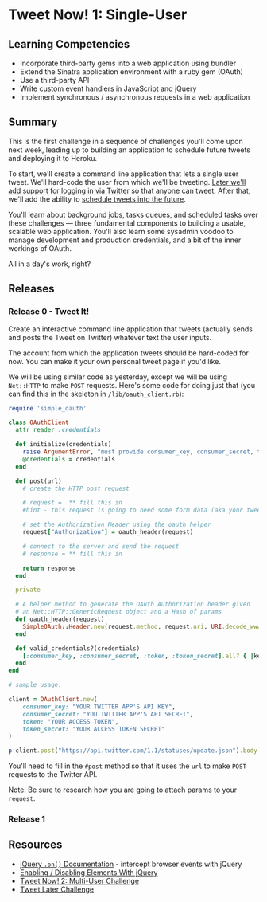 # Tweet Now! 1: Single-User

## Learning Competencies

* Incorporate third-party gems into a web application using bundler
* Extend the Sinatra application environment with a ruby gem (OAuth)
* Use a third-party API
* Write custom event handlers in JavaScript and jQuery
* Implement synchronous / asynchronous requests in a web application


## Summary

This is the first challenge in a sequence of challenges you'll come upon next week, leading up to building an application to schedule future tweets and deploying it to Heroku.

To start, we'll create a command line application that lets a single user tweet. We'll hard-code the user from which we'll be tweeting. [Later we'll add support for logging in via Twitter](../../../tweet-now-2-multi-user-challenge) so that anyone can tweet. After that, we'll add the ability to [schedule tweets into the future](../../../tweet-later-challenge).

You'll learn about background jobs, tasks queues, and scheduled tasks over these challenges &mdash; three fundamental components to building a usable, scalable web application.  You'll also learn some sysadmin voodoo to manage development and production credentials, and a bit of the inner workings of OAuth.

All in a day's work, right?

## Releases

### Release 0 - Tweet It!

Create an interactive command line application that tweets (actually sends and posts the Tweet on Twitter) whatever text the user inputs. 

The account from which the application tweets should be hard-coded for now. You can make it your own personal tweet page if you'd like.

We will be using similar code as yesterday, except we will be using `Net::HTTP` to make `POST` requests. Here's some code for doing just that (you can find this in the skeleton in `/lib/oauth_client.rb`):

```ruby
require 'simple_oauth'

class OAuthClient
  attr_reader :credentials

  def initialize(credentials)
    raise ArgumentError, "must provide consumer_key, consumer_secret, token, and token_secret" unless valid_credentials?(credentials)
    @credentials = credentials
  end

  def post(url)
    # create the HTTP post request

    # request =  ** fill this in
    #hint - this request is going to need some form data (aka your tweet)

    # set the Authorization Header using the oauth helper
    request["Authorization"] = oauth_header(request)

    # connect to the server and send the request
    # response = ** fill this in

    return response
  end

  private

  # A helper method to generate the OAuth Authorization header given
  # an Net::HTTP::GenericRequest object and a Hash of params
  def oauth_header(request)
    SimpleOAuth::Header.new(request.method, request.uri, URI.decode_www_form(request.body), credentials).to_s
  end

  def valid_credentials?(credentials)
    [:consumer_key, :consumer_secret, :token, :token_secret].all? { |key| credentials[key] }
  end
end

# sample usage:

client = OAuthClient.new(
    consumer_key: "YOUR TWITTER APP'S API KEY",
    consumer_secret: "YOU TWITTER APP'S API SECRET",
    token: "YOUR ACCESS TOKEN",
    token_secret: "YOUR ACCESS TOKEN SECRET"
)

p client.post("https://api.twitter.com/1.1/statuses/update.json").body

```

You'll need to fill in the `#post` method so that it uses the `url` to make `POST` requests to the Twitter API.

Note: Be sure to research how you are going to attach params to your `request`.

### Release 1 




## Resources

* [jQuery `.on()` Documentation](http://api.jquery.com/on/) - intercept browser events with jQuery
* [Enabling / Disabling Elements With jQuery](http://learn.jquery.com/using-jquery-core/faq/how-do-i-disable-enable-a-form-element/)
* [Tweet Now! 2: Multi-User Challenge](../../../tweet-now-2-multi-user-challenge)
* [Tweet Later Challenge](../../../tweet-later-challenge)

[jQuery `.on()` Documentation]:http://api.jquery.com/on/
[Enabling / Disabling Elements With jQuery]:http://jquery-howto.blogspot.com/2008/12/how-to-disableenable-element-with.html
[Tweet Now! 2: Multi-User Challenge]:https://github.com/Devbootcamp/tweet-now-2-multi-user-challenge
[Tweet Later Challenge]:https://github.com/Devbootcamp/tweet-later-challenge
